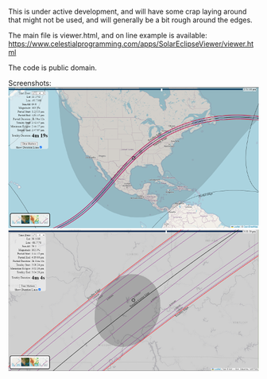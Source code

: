 This is under active development, and will have some crap laying around that might not
be used, and will generally be a bit rough around the edges.

The main file is viewer.html, and on line example is available: https://www.celestialprogramming.com/apps/SolarEclipseViewer/viewer.html

The code is public domain.

Screenshots:
![screenshot1](https://raw.githubusercontent.com/gmiller123456/solareclipseviewer/main/images/screenshot1.png)
![screenshot2](https://raw.githubusercontent.com/gmiller123456/solareclipseviewer/main/images/screenshot2.png)
